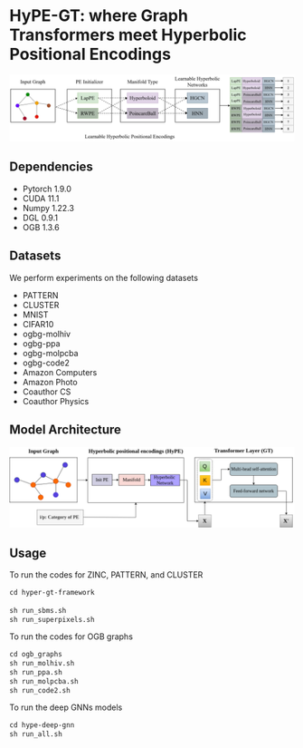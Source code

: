 # HyPE-GT: where Graph Transformers meet Hyperbolic Positional Encodings

![pipeline](https://github.com/kushalbose92/HyPE-GT/blob/main/pipeline.png)

## Dependencies

* Pytorch 1.9.0
* CUDA 11.1
* Numpy 1.22.3
* DGL 0.9.1
* OGB 1.3.6

## Datasets

We perform experiments on the following datasets

* PATTERN
* CLUSTER
* MNIST
* CIFAR10
* ogbg-molhiv
* ogbg-ppa
* ogbg-molpcba
* ogbg-code2
* Amazon Computers
* Amazon Photo
* Coauthor CS
* Coauthor Physics

## Model Architecture

![HyPE-GT](https://github.com/kushalbose92/HyPE-GT/blob/main/hype-gt-model.png)

## Usage
 To run the codes for ZINC, PATTERN, and CLUSTER
 ```
 cd hyper-gt-framework
 
 sh run_sbms.sh
 sh run_superpixels.sh
 ```
 
 To run the codes for OGB graphs
 ```
 cd ogb_graphs
 sh run_molhiv.sh
 sh run_ppa.sh
 sh run_molpcba.sh
 sh run_code2.sh
 ```
 
 To run the deep GNNs models
 ```
 cd hype-deep-gnn
 sh run_all.sh
 ```

